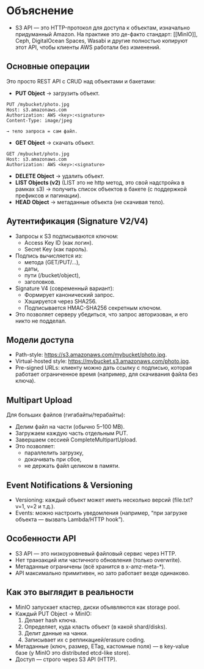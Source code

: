# Объяснение
* S3 API — это HTTP-протокол для доступа к объектам, изначально придуманный Amazon.
На практике это де-факто стандарт: [[MinIO]], Ceph, DigitalOcean Spaces, Wasabi и другие полностью копируют этот API, чтобы клиенты AWS работали без изменений.
## Основные операции
Это просто REST API с CRUD над объектами и бакетами:
- **PUT Object** → загрузить объект.
```
PUT /mybucket/photo.jpg
Host: s3.amazonaws.com
Authorization: AWS <key>:<signature>
Content-Type: image/jpeg
```
	→ тело запроса = сам файл.
- **GET Object** → скачать объект.
```
GET /mybucket/photo.jpg
Host: s3.amazonaws.com
Authorization: AWS <key>:<signature>
```
- **DELETE Object** → удалить объект.
- **LIST Objects (v2)** (LIST это не http метод, это свой надстройка в рамках s3) → получить список объектов в бакете (с поддержкой префиксов и пагинации).
- **HEAD Object** → метаданные объекта (не скачивая тело).
## Аутентификация (Signature V2/V4)
- Запросы к S3 подписываются ключом:  
	- Access Key ID (как логин).
	- Secret Key (как пароль).
- Подпись вычисляется из:  
	- метода (GET/PUT/…),
	- даты,
	- пути (/bucket/object),
	- заголовков.
- Signature V4 (современный вариант):  
	- Формирует канонический запрос.
	- Хэшируется через SHA256.
	- Подписывается HMAC-SHA256 секретным ключом.
- Это позволяет серверу убедиться, что запрос авторизован, и его никто не подделал.
## Модели доступа
- Path-style: https://s3.amazonaws.com/mybucket/photo.jpg.
- Virtual-hosted style: https://mybucket.s3.amazonaws.com/photo.jpg.
- Pre-signed URLs: клиенту можно дать ссылку с подписью, которая работает ограниченное время (например, для скачивания файла без ключа).
## Multipart Upload
Для больших файлов (гигабайты/терабайты):
- Делим файл на части (обычно 5–100 MB).
- Загружаем каждую часть отдельным PUT.
- Завершаем сессией CompleteMultipartUpload.
- Это позволяет:  
	- параллелить загрузку,
	- докачивать при сбое,
	- не держать файл целиком в памяти.
## Event Notifications & Versioning
- Versioning: каждый объект может иметь несколько версий (file.txt?v=1, v=2 и т.д.).
- Events: можно настроить уведомления (например, “при загрузке объекта — вызвать Lambda/HTTP hook”).
## Особенности API
- S3 API — это низкоуровневый файловый сервис через HTTP.
- Нет транзакций или частичного обновления (только overwrite).
- Метаданные ограничены (всё хранится в x-amz-meta-\*).
- API максимально примитивен, но зато работает везде одинаково.
## Как это выглядит в реальности
- MinIO запускает кластер, диски объявляются как storage pool.
- Каждый PUT Object → MinIO:
	1. Делает hash ключа.
	2. Определяет, куда класть объект (в какой shard/disks).
	3. Делит данные на чанки.
	4. Записывает их с репликацией/erasure coding.    
- Метаданные (ключ, размер, ETag, кастомные поля) — в key-value базе (у MinIO это distributed etcd-like store).
- Доступ — строго через S3 API (HTTP).